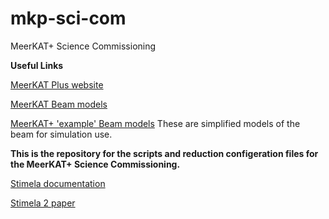 # mkp-sci-com
MeerKAT+  Science Commissioning

**Useful Links** 

[MeerKAT Plus website](http://meerkatplus.tel)

[MeerKAT Beam models](https://archive-gw-1.kat.ac.za/public/repository/10.48479/wdb0-h061/index.html)

[MeerKAT+ 'example' Beam models](https://drive.google.com/drive/folders/1otR21f4uGo2WUBH5HmudoNO142TRpnpX?usp=sharing) These are simplified models of the beam for simulation use.




**This is the repository for the scripts and reduction configeration files for the MeerKAT+ Science Commissioning.**

[Stimela documentation](https://stimela.readthedocs.io/en/latest/index.html)

[Stimela 2 paper](https://arxiv.org/abs/2412.10080)


